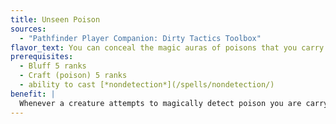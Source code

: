 ```yaml
---
title: Unseen Poison
sources:
  - "Pathfinder Player Companion: Dirty Tactics Toolbox"
flavor_text: You can conceal the magic auras of poisons that you carry.
prerequisites:
  - Bluff 5 ranks
  - Craft (poison) 5 ranks
  - ability to cast [*nondetection*](/spells/nondetection/)
benefit: |
  Whenever a creature attempts to magically detect poison you are carrying, the creature must succeed at a caster level check with a DC equal to 10 + your character level. On a failed check, that spell or magic ability fails to detect any poison you possess for the duration of the spell.
---
```

